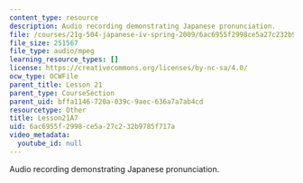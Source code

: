 ```yaml
---
content_type: resource
description: Audio recording demonstrating Japanese pronunciation.
file: /courses/21g-504-japanese-iv-spring-2009/6ac6955f2998ce5a27c232b9785f717a_Lesson21A7.mp3
file_size: 251567
file_type: audio/mpeg
learning_resource_types: []
license: https://creativecommons.org/licenses/by-nc-sa/4.0/
ocw_type: OCWFile
parent_title: Lesson 21
parent_type: CourseSection
parent_uid: bffa1146-720a-039c-9aec-636a7a7ab4cd
resourcetype: Other
title: Lesson21A7
uid: 6ac6955f-2998-ce5a-27c2-32b9785f717a
video_metadata:
  youtube_id: null
---
```

Audio recording demonstrating Japanese pronunciation.